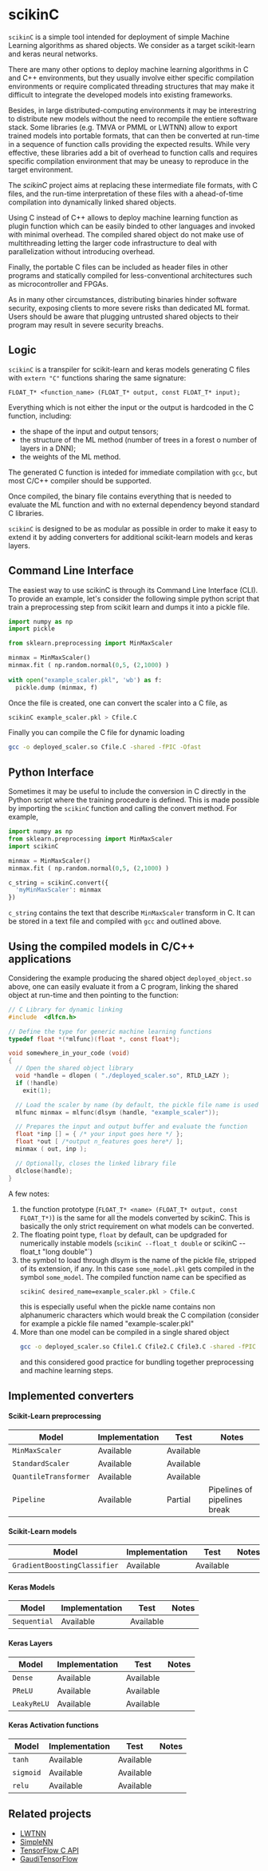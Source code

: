 # scikinC
`scikinC` is a simple tool intended for deployment of simple Machine Learning 
algorithms as shared objects. 
We consider as a target scikit-learn and keras neural networks. 

There are many other options to deploy machine learning algorithms in C and C++ 
environments, but they usually involve either specific compilation environments 
or require complicated threading structures that may make it difficult to 
integrate the developed models into existing frameworks. 

Besides, in large distributed-computing environments it may be interestring to 
distribute new models without the need to recompile the entiere software stack.
Some libraries (e.g. TMVA or PMML or LWTNN) allow to export trained models 
into portable formats, that can then be converted at run-time in a sequence 
of function calls providing the expected results. 
While very effective, these libraries add a bit of overhead to function calls 
and requires specific compilation environment that may be uneasy to reproduce 
in the target environment. 

The *scikinC* project aims at replacing these intermediate file formats, with 
C files, and the run-time interpretation of these files with a ahead-of-time 
compilation into dynamically linked shared objects. 

Using C instead of C++ allows to deploy machine learning function as plugin
function which can be easily binded to other languages and invoked with minimal
overhead. The compiled shared object do not make use of multithreading letting
the larger code infrastructure to deal with parallelization without introducing 
overhead.

Finally, the portable C files can be included as header files in other 
programs and statically compiled for less-conventional architectures such 
as microcontroller and FPGAs. 

As in many other circumstances, distributing binaries hinder software security, 
exposing clients to more severe risks than dedicated ML format. Users should be 
aware that plugging untrusted shared objects to their program may result in 
severe security breachs. 

## Logic
`scikinC` is a transpiler for scikit-learn and keras models generating
C files with `extern "C"` functions sharing the same signature:
```
FLOAT_T* <function_name> (FLOAT_T* output, const FLOAT_T* input);
```
Everything which is not either the input or the output is hardcoded in 
the C function, including:
 * the shape of the input and output tensors;
 * the structure of the ML method (number of trees in a forest o number of
   layers in a DNN);
 * the weights of the ML method.

The generated C function is inteded for immediate compilation with `gcc`, 
but most C/C++ compiler should be supported. 

Once compiled, the binary file contains everything that is needed to 
evaluate the ML function and with no external dependency beyond standard 
C libraries.

`scikinC` is designed to be as modular as possible in order to make it 
easy to extend it by adding converters for additional scikit-learn
models and keras layers.

## Command Line Interface
The easiest way to use scikinC is through its Command Line Interface (CLI).
To provide an example, let's consider the following simple python script
that train a preprocessing step from scikit learn and dumps it into a 
pickle file. 

```python
import numpy as np
import pickle

from sklearn.preprocessing import MinMaxScaler 

minmax = MinMaxScaler()
minmax.fit ( np.random.normal(0,5, (2,1000) )
   
with open("example_scaler.pkl", 'wb') as f:
  pickle.dump (minmax, f)
```

Once the file is created, one can convert the scaler 
into a C file, as 
```bash
scikinC example_scaler.pkl > Cfile.C
```

Finally you can compile the C file for dynamic loading 
```bash
gcc -o deployed_scaler.so Cfile.C -shared -fPIC -Ofast
```

## Python Interface
Sometimes it may be useful to include the conversion in C
directly in the Python script where the training procedure 
is defined. This is made possible by importing the `scikinC`
function and calling the convert method.
For example,
```python
import numpy as np
from sklearn.preprocessing import MinMaxScaler
import scikinC

minmax = MinMaxScaler()
minmax.fit ( np.random.normal(0,5, (2,1000) )

c_string = scikinC.convert({
  'myMinMaxScaler': minmax
})
```
`c_string` contains the text that describe `MinMaxScaler`
transform in C. It can be stored in a text file and compiled 
with `gcc` and outlined above.


## Using the compiled models in C/C++ applications
Considering the example producing the shared object 
`deployed_object.so` above, one can easily evaluate 
it from a C program, linking the shared object at
run-time and then pointing to the function:
```C
// C Library for dynamic linking
#include  <dlfcn.h>

// Define the type for generic machine learning functions
typedef float *(*mlfunc)(float *, const float*);

void somewhere_in_your_code (void)
{
  // Open the shared object library 
  void *handle = dlopen ( "./deployed_scaler.so", RTLD_LAZY );
  if (!handle)
    exit(1);

  // Load the scaler by name (by default, the pickle file name is used as name)
  mlfunc minmax = mlfunc(dlsym (handle, "example_scaler")); 

  // Prepares the input and output buffer and evaluate the function
  float *inp [] = { /* your input goes here */ };
  float *out [ /*output n_features goes here*/ ];
  minmax ( out, inp ); 

  // Optionally, closes the linked library file
  dlclose(handle); 
}
```
A few notes:
 1. the function prototype (`FLOAT_T* <name> (FLOAT_T* output, const FLOAT_T*)`)
    is the same for all the models converted by scikinC. This is basically the
    only strict requirement on what models can be converted.
 2. The floating point type, `float` by default, can be updgraded for
    numerically instable models (`scikinC --float_t double` or scikinC --float_t "long double"`)
 3. the symbol to load through dlsym is the name of the pickle file, 
    stripped of its extension, if any. In this case `some_model.pkl` gets compiled 
    in the symbol `some_model`. The compiled function name can be specified as
    ```bash
    scikinC desired_name=example_scaler.pkl > Cfile.C
    ```
    this is especially useful when the pickle name contains non alphanumeric
    characters which would break the C compilation (consider for example a 
    pickle file named "example-scaler.pkl"
 4. More than one model can be compiled in a single shared object
    ```bash
    gcc -o deployed_scaler.so Cfile1.C Cfile2.C Cfile3.C -shared -fPIC -Ofast
    ```
    and this considered good practice for bundling together preprocessing 
    and machine learning steps. 


## Implemented converters

#### Scikit-Learn preprocessing
  | Model                  | Implementation  | Test      | Notes                         |
  | ---------------------- | --------------- | --------- | ----------------------------- |
  | `MinMaxScaler`         | Available       | Available |                               |
  | `StandardScaler`       | Available       | Available |                               |
  | `QuantileTransformer`  | Available       | Available |                               |
  | `Pipeline`             | Available       | Partial   | Pipelines of pipelines break  |

#### Scikit-Learn models
  | Model                        | Implementation  | Test      | Notes                         |
  | ---------------------------- | --------------- | --------- | ----------------------------- |
  | `GradientBoostingClassifier` | Available       | Available |                               |

#### Keras Models
  | Model                        | Implementation  | Test      | Notes                         |
  | ---------------------------- | --------------- | --------- | ----------------------------- |
  | `Sequential`                 | Available       | Available |                               |

#### Keras Layers
  | Model                        | Implementation  | Test      | Notes                         |
  | ---------------------------- | --------------- | --------- | ----------------------------- |
  | `Dense`                      | Available       | Available |                               |
  | `PReLU`                      | Available       | Available |                               |
  | `LeakyReLU`                  | Available       | Available |                               |

#### Keras Activation functions
  | Model                        | Implementation  | Test      | Notes                         |
  | ---------------------------- | --------------- | --------- | ----------------------------- |
  | `tanh`                       | Available       | Available |                               |
  | `sigmoid`                    | Available       | Available |                               |
  | `relu`                       | Available       | Available |                               |


## Related projects
  * [LWTNN](https://github.com/lwtnn/lwtnn)
  * [SimpleNN](https://gitlab.cern.ch/mschille/simplenn)
  * [TensorFlow C API](https://www.tensorflow.org/install/lang_c)
  * [GaudiTensorFlow](https://gitlab.cern.ch/lhcb/LHCb/-/tree/master/Tools/GaudiTensorFlow)
 

